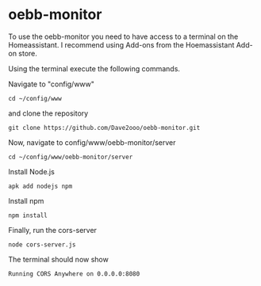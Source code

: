 # oebb-monitor

To use the oebb-monitor you need to have access to a terminal on the Homeassistant.
I recommend using Add-ons from the Hoemassistant Add-on store.

Using the terminal execute the following commands.

Navigate to "config/www" 
```
cd ~/config/www
```
and clone the repository
```
git clone https://github.com/Dave2ooo/oebb-monitor.git
```
Now, navigate to config/www/oebb-monitor/server
```
cd ~/config/www/oebb-monitor/server
```
Install Node.js
```
apk add nodejs npm
```

Install npm
```
npm install
```
Finally, run the cors-server
```
node cors-server.js
```
The terminal should now show
```
Running CORS Anywhere on 0.0.0.0:8080
```
